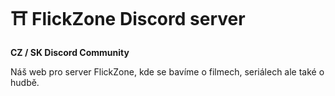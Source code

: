 # ⛩️ FlickZone Discord server

**CZ / SK Discord Community**

Náš web pro server FlickZone, kde se bavíme o filmech, seriálech ale také o hudbě. 
